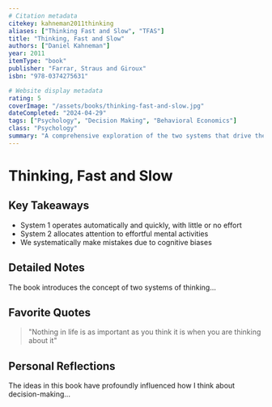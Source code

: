 ```yaml
---
# Citation metadata
citekey: kahneman2011thinking
aliases: ["Thinking Fast and Slow", "TFAS"]
title: "Thinking, Fast and Slow"
authors: ["Daniel Kahneman"]
year: 2011
itemType: "book"
publisher: "Farrar, Straus and Giroux"
isbn: "978-0374275631"

# Website display metadata
rating: 5
coverImage: "/assets/books/thinking-fast-and-slow.jpg"
dateCompleted: "2024-04-29"
tags: ["Psychology", "Decision Making", "Behavioral Economics"]
class: "Psychology"
summary: "A comprehensive exploration of the two systems that drive the way we think"
---
```


# Thinking, Fast and Slow

## Key Takeaways

- System 1 operates automatically and quickly, with little or no effort
- System 2 allocates attention to effortful mental activities
- We systematically make mistakes due to cognitive biases

## Detailed Notes

The book introduces the concept of two systems of thinking...

## Favorite Quotes

> "Nothing in life is as important as you think it is when you are thinking about it"

## Personal Reflections

The ideas in this book have profoundly influenced how I think about decision-making...